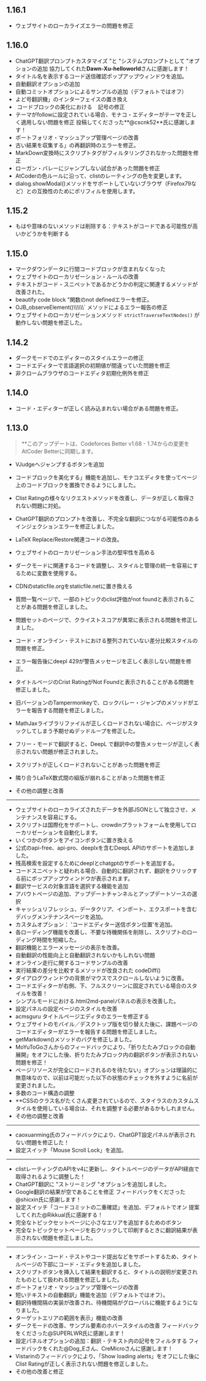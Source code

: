 ## 1.16.1

- ウェブサイトのローカライズエラーの問題を修正

## 1.16.0

- ChatGPT翻訳プロンプトカスタマイズ "と "システムプロンプトとして "オプションの追加 協力してくれた**Dawn-Xu-helloworld**さんに感謝します！
- タイトル名を表示するコード送信確認ポップアップウィンドウを追加。
- 自動翻訳オプションの追加
- 自動コミットオプションによるサンプルの追加（デフォルトではオフ）
- よど号翻訳機」のインターフェイスの置き換え
- &nbsp;コードブロックの美化における ` ` 記号の修正
- テーマがfollowに設定されている場合、モナコ・エディターがテーマを正しく適用しない問題を修正 投稿してくださった\*\*@cscnk52\*\*氏に感謝します！
- ポートフォリオ・マッシュアップ管理ページの改善
- 古い結果を収集する」の再翻訳時のエラーを修正。
- MarkDown変換時にスクリプトタグがフィルタリングされなかった問題を修正
- ローガン・バレーにジャンプしない試合があった問題を修正
- AtCoderの色ルールに沿って、clistのレーティングの色を変更します。
- dialog.showModal()メソッドをサポートしていないブラウザ（Firefox79など）との互換性のためにポリフィルを使用します。

## 1.15.2

- もはや意味のないメソッドは削除する：テキストがコードである可能性が高いかどうかを判断する

## 1.15.0

- マークダウンデータに行間コードブロックが含まれなくなった
- ウェブサイトのローカリゼーション・ルールの改善
- テキストがコード・スニペットであるかどうかの判定に関連するメソッドが改善された。
- beautify code block "関数のnot definedエラーを修正。
- OJB_observeElement()\\\\\\\\\\\\` メソッドによるエラー報告の修正
- ウェブサイトのローカリゼーションメソッド `strictTraverseTextNodes()` が動作しない問題を修正した。

## 1.14.2

- ダークモードでのエディターのスタイルエラーの修正
- コードエディターで言語選択の初期値が間違っていた問題を修正
- 非クロームブラウザのコードエディタ初期化例外を修正

## 1.14.0

- コード・エディターが正しく読み込まれない場合がある問題を修正。

## 1.13.0

> \*\*このアップデートは、Codeforces Better v1.68 - 1.74からの変更をAtCoder Betterに同期します。

- VJudgeへジャンプするボタンを追加

- コードブロックを美化する」機能を追加し、モナコエディタを使ってページ上のコードブロックを置換できるようにしました。

- Clist Ratingの様々なリクエストメソッドを改善し、データが正しく取得されない問題に対処。

- ChatGPT翻訳のプロンプトを改善し、不完全な翻訳につながる可能性のあるインジェクションエラーを修正しました。

- LaTeX Replace/Restore関連コードの改良。

- ウェブサイトのローカリゼーション手法の堅牢性を高める

- ダークモードに関連するコードを調整し、スタイルと管理の統一を容易にするために変数を使用する。

- CDNのstaticfile.orgをstaticfile.netに置き換える

- 質問一覧ページで、一部のトピックのclist評価がnot foundと表示されることがある問題を修正しました。

- 問題セットのページで、クライストスコアが異常に表示される問題を修正しました。

- コード・オンライン・テストにおける整列されていない差分比較スタイルの問題を修正。

- エラー報告後にdeepl 429が警告メッセージを正しく表示しない問題を修正。

- タイトルページのCrist RatingがNot Foundと表示されることがある問題を修正しました。

- 旧バージョンのTampermonkeyで、ロックバレー・ジャンプのメソッドがエラーを報告する問題を修正しました。

- MathJaxライブラリファイルが正しくロードされない場合に、ページがスタックしてしまう予期せぬデッドループを修正した。

- フリー・モードで翻訳すると、DeepL で翻訳中の警告メッセージが正しく表示されない問題が修正されました。

- スクリプトが正しくロードされないことがあった問題を修正

- 隣り合うLaTeX数式間の組版が崩れることがあった問題を修正

- その他の調整と改善

------

- ウェブサイトのローカライズされたデータを外部JSONとして独立させ、メンテナンスを容易にする。
- スクリプトは国際化をサポートし、crowdinプラットフォームを使用してローカリゼーションを自動化します。
- いくつかのボタンをアイコンボタンに置き換える
- 公式のapi-free、api-pro、deeplxを含むDeepL APIのサポートを追加しました。
- 残高検索を設定するためにdeeplとchatgptのサポートを追加する。
- コードスニペットと疑われる場合、自動的に翻訳されず、翻訳をクリックする前にポップアップウィンドウが表示されます。
- 翻訳サービスの対象言語を選択する機能を追加
- アバウトページの追加、アップデートチャンネルとアップデートソースの選択
- キャッシュリフレッシュ、データクリア、インポート、エクスポートを含むデバッグメンテナンスページを追加。
- カスタムオプション： 'コードエディター送信ボタン位置'を追加。
- 各ローディング機能を改善し、不要な待機関係を削除し、スクリプトのローディング時間を短縮した。
- 翻訳機能とエラーメッセージの表示を改善。
- 自動翻訳の性能向上と自動翻訳されないかもしれない問題
- オンライン走行に関するコードサンプルの改善
- 実行結果の差分を比較するメソッドが改良された codeDiff()
- ダイアログウィンドウの背景がマウスでスクロールしないように改善。
- コードエディターが右側、下、フルスクリーンに固定されている場合のスタイルを改善！
- シンプルモードにおける.html2md-panelパネルの表示を改善した。
- 設定パネルの設定ページのスタイルを改善
- acmsguru タイトルページエディタのエラーを修正する
- ウェブサイトのモバイル／デスクトップ版を切り替えた後に、課題ページのコードエディターがエラーを報告する問題を修正しました。
- getMarkdown()メソッドのバグを修正しました。
- MoYuToGoさんからのフィードバックにより、「折りたたみブロックの自動展開」をオフにした後、折りたたみブロック内の翻訳ボタンが表示されない問題を修正！
- ページリソースが完全にロードされるのを待たない」オプションは理論的に無意味なので、以前は可能だった以下の状態のチェックを外すように名前が変更されました。
- 多数のコード構造の調整
- \*\*CSSのクラス名がたくさん変更されているので、スタイラスのカスタムスタイルを使用している場合は、それを調整する必要があるかもしれません。
- その他の調整と改善

------

- caoxuanming氏のフィードバックにより、ChatGPT設定パネルが表示されない問題を修正した！
- 設定スイッチ「Mouse Scroll Lock」を追加。

------

- clistレーティングのAPIをv4に更新し、タイトルページのデータがAPI経由で取得されるように調整した！
- ChatGPT翻訳に "ストリーミング "オプションを追加しました。
- Google翻訳の結果が空であることを修正 フィードバックをくださった@shicxin氏に感謝します！
- 設定スイッチ「コードコミットの二重確認」を追加、デフォルトでオン 提案してくれた@Rikkual氏に感謝する！
- 完全なトピックセットページに小さなエリアを追加するためのボタン
- 完全なトピックセットページを右クリックして印刷するときに翻訳結果が表示されない問題を修正しました。

------

- オンライン・コード・テストやコード提出などをサポートするため、タイトルページの下部にコード・エディタを追加しました。
- スクリプトボタンを挿入して結果を翻訳すると、タイトルの説明が変更されたものとして扱われる問題を修正しました。
- ポートフォリオ・マッシュアップ管理ページの改善
- 短いテキストの自動翻訳」機能を追加（デフォルトではオフ）。
- 翻訳待機間隔の実装が改善され、待機間隔がグローバルに機能するようになりました。
- ターゲットエリアの範囲を表示」機能の改善
- ダークモードの改善、サンプル要素のホバースタイルの改善 フィードバックをくださった@SUPERLWR氏に感謝します！
- 設定パネルオプションの追加：翻訳 - テキスト内の記号をフィルタする フィードバックをくれた@Dog_Eさん、CreMicroさんに感謝します！
- Vistarinのフィードバックにより、「Show loading alerts」をオフにした後にClist Ratingが正しく表示されない問題を修正しました。
- その他の改善と修正
